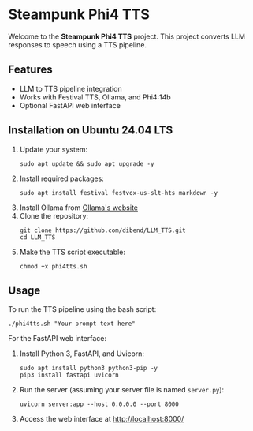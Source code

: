 <h1>Steampunk Phi4 TTS</h1>

<p>
  Welcome to the <strong>Steampunk Phi4 TTS</strong> project. This project converts LLM responses to speech using a TTS pipeline.
</p>

<h2>Features</h2>
<ul>
  <li>LLM to TTS pipeline integration</li>
  <li>Works with Festival TTS, Ollama, and Phi4:14b</li>
  <li>Optional FastAPI web interface</li>
</ul>

<h2>Installation on Ubuntu 24.04 LTS</h2>
<ol>
  <li>
    Update your system:
    <pre><code>sudo apt update && sudo apt upgrade -y</code></pre>
  </li>
  <li>
    Install required packages:
    <pre><code>sudo apt install festival festvox-us-slt-hts markdown -y</code></pre>
  </li>
  <li>
    Install Ollama from <a href="https://ollama.ai/">Ollama's website</a>
  </li>
  <li>
    Clone the repository:
    <pre><code>git clone https://github.com/dibend/LLM_TTS.git
cd LLM_TTS</code></pre>
  </li>
  <li>
    Make the TTS script executable:
    <pre><code>chmod +x phi4tts.sh</code></pre>
  </li>
</ol>

<h2>Usage</h2>
<p>To run the TTS pipeline using the bash script:</p>
<pre><code>./phi4tts.sh "Your prompt text here"</code></pre>

<p>For the FastAPI web interface:</p>
<ol>
  <li>
    Install Python 3, FastAPI, and Uvicorn:
    <pre><code>sudo apt install python3 python3-pip -y
pip3 install fastapi uvicorn</code></pre>
  </li>
  <li>
    Run the server (assuming your server file is named <code>server.py</code>):
    <pre><code>uvicorn server:app --host 0.0.0.0 --port 8000</code></pre>
  </li>
  <li>
    Access the web interface at <a href="http://localhost:8000/">http://localhost:8000/</a>
  </li>
</ol>
